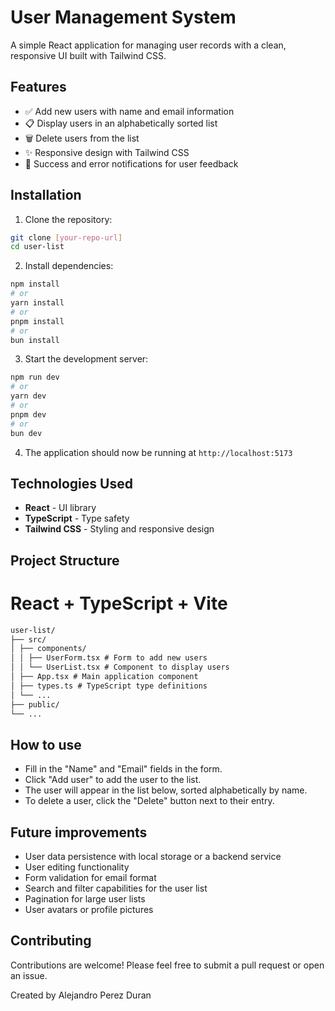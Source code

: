 # User Management System

A simple React application for managing user records with a clean, responsive UI built with Tailwind CSS.

## Features

- ✅ Add new users with name and email information
- 📋 Display users in an alphabetically sorted list
- 🗑️ Delete users from the list
- ✨ Responsive design with Tailwind CSS
- 🔔 Success and error notifications for user feedback

## Installation

1. Clone the repository:

```bash
git clone [your-repo-url]
cd user-list
```

2. Install dependencies:

```bash
npm install
# or
yarn install
# or
pnpm install
# or
bun install
```

3. Start the development server:

```bash
npm run dev
# or
yarn dev
# or
pnpm dev
# or
bun dev
```

4. The application should now be running at `http://localhost:5173`

## Technologies Used

- **React** - UI library
- **TypeScript** - Type safety
- **Tailwind CSS** - Styling and responsive design

## Project Structure

# React + TypeScript + Vite

```markdown
user-list/
├── src/
│ ├── components/
│ │ ├── UserForm.tsx # Form to add new users
│ │ └── UserList.tsx # Component to display users
│ ├── App.tsx # Main application component
│ ├── types.ts # TypeScript type definitions
│ └── ...
├── public/
└── ...
```

## How to use

- Fill in the "Name" and "Email" fields in the form.
- Click "Add user" to add the user to the list.
- The user will appear in the list below, sorted alphabetically by name.
- To delete a user, click the "Delete" button next to their entry.

## Future improvements

- User data persistence with local storage or a backend service
- User editing functionality
- Form validation for email format
- Search and filter capabilities for the user list
- Pagination for large user lists
- User avatars or profile pictures

## Contributing

Contributions are welcome! Please feel free to submit a pull request or open an issue.

Created by Alejandro Perez Duran
